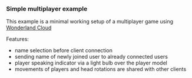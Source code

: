 ### Simple multiplayer example

This example is a minimal working setup of a multiplayer game using [Wonderland Cloud](https://cloud.wonderland.dev)

Features:
* name selection before client connection
* sending name of newly joined user to already connected users
* player speaking indicator via a light bulb over the player model
* movements of players and head rotations are shared with other clients

